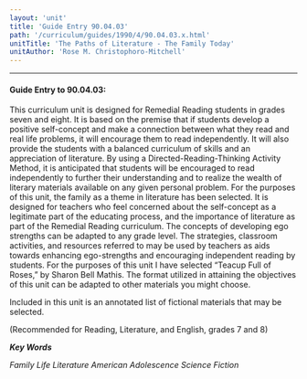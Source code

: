 ```yaml
---
layout: 'unit'
title: 'Guide Entry 90.04.03'
path: '/curriculum/guides/1990/4/90.04.03.x.html'
unitTitle: 'The Paths of Literature - The Family Today'
unitAuthor: 'Rose M. Christophoro-Mitchell'
---
```


<body>
<hr/>
 <h4>
  Guide Entry to 90.04.03:
 </h4>
 This curriculum unit is designed for Remedial Reading students in grades seven and eight. It is based on the premise that if students develop a positive self-concept and make a connection between what they read and real life problems, it will encourage them to read independently. It will also provide the students with a balanced curriculum of skills and an appreciation of literature. By using a Directed-Reading-Thinking Activity Method, it is anticipated that students will be encouraged to read independently to further their understanding and to realize the wealth of literary materials available on any given personal problem. For the purposes of this unit, the family as a theme in literature has been selected. It is designed for teachers who feel concerned about the self-concept as a legitimate part of the educating process, and the importance of literature as part of the Remedial Reading curriculum. The concepts of developing ego strengths can be adapted to any grade level. The strategies, classroom activities, and resources referred to may be used by teachers as aids towards enhancing ego-strengths and encouraging independent reading by students. For the purposes of this unit I have selected “Teacup Full of Roses,” by Sharon Bell Mathis. The format utilized in attaining the objectives of this unit can be adapted to other materials you might choose.
 <p>
  Included in this unit is an annotated list of fictional materials that may be selected.
 </p>
 <p>
  (Recommended for Reading, Literature, and English, grades 7 and 8)
 </p>
<p>
  <b>
   <i>
    Key Words
   </i>
  </b>
  <br/>
 </p>
 <p>
  <i>
   Family Life Literature American Adolescence Science Fiction
  </i>
 </p>

</body>
